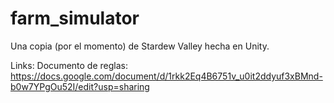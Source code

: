 # farm_simulator
Una copia (por el momento) de Stardew Valley hecha en Unity. 

Links:
Documento de reglas:
https://docs.google.com/document/d/1rkk2Eq4B6751v_u0it2ddyuf3xBMnd-b0w7YPgOu52I/edit?usp=sharing
